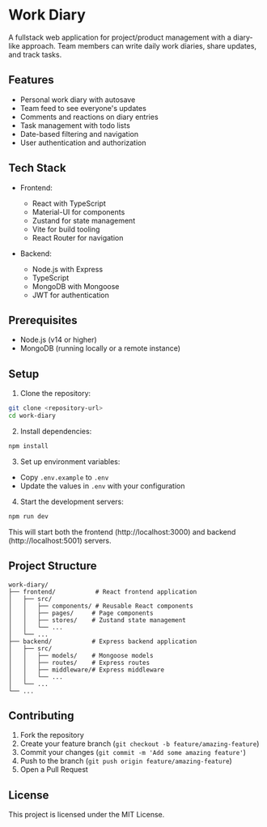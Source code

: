 # Work Diary

A fullstack web application for project/product management with a diary-like approach. Team members can write daily work diaries, share updates, and track tasks.

## Features

- Personal work diary with autosave
- Team feed to see everyone's updates
- Comments and reactions on diary entries
- Task management with todo lists
- Date-based filtering and navigation
- User authentication and authorization

## Tech Stack

- Frontend:
  - React with TypeScript
  - Material-UI for components
  - Zustand for state management
  - Vite for build tooling
  - React Router for navigation

- Backend:
  - Node.js with Express
  - TypeScript
  - MongoDB with Mongoose
  - JWT for authentication

## Prerequisites

- Node.js (v14 or higher)
- MongoDB (running locally or a remote instance)

## Setup

1. Clone the repository:
```bash
git clone <repository-url>
cd work-diary
```

2. Install dependencies:
```bash
npm install
```

3. Set up environment variables:
- Copy `.env.example` to `.env`
- Update the values in `.env` with your configuration

4. Start the development servers:
```bash
npm run dev
```

This will start both the frontend (http://localhost:3000) and backend (http://localhost:5001) servers.

## Project Structure

```
work-diary/
├── frontend/           # React frontend application
│   ├── src/
│   │   ├── components/ # Reusable React components
│   │   ├── pages/     # Page components
│   │   ├── stores/    # Zustand state management
│   │   └── ...
│   └── ...
├── backend/           # Express backend application
│   ├── src/
│   │   ├── models/    # Mongoose models
│   │   ├── routes/    # Express routes
│   │   ├── middleware/# Express middleware
│   │   └── ...
│   └── ...
└── ...
```

## Contributing

1. Fork the repository
2. Create your feature branch (`git checkout -b feature/amazing-feature`)
3. Commit your changes (`git commit -m 'Add some amazing feature'`)
4. Push to the branch (`git push origin feature/amazing-feature`)
5. Open a Pull Request

## License

This project is licensed under the MIT License. 